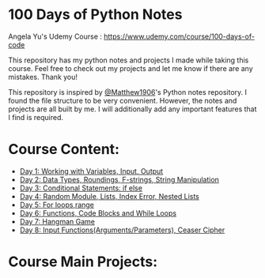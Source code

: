 # 100 Days of Python Notes


Angela Yu's Udemy Course : https://www.udemy.com/course/100-days-of-code

This repository has my python notes and projects I made while taking this course. Feel free to check out my projects and let me know if there are any mistakes. 
Thank you!

This repository is inspired by [@Matthew1906](https://www.github.com/Matthew1906)'s Python notes repository. I found the file structure to be very convenient. However, the notes and projects are all built by me. I will additionally add any important features that I find is required.

# Course Content:

* [Day 1: Working with Variables, Input, Output](Beginner/01/)
* [Day 2: Data Types, Roundings, F-strings, String Manipulation](Beginner/02/)
* [Day 3: Conditional Statements: if else](Beginner/03/)
* [Day 4: Random Module, Lists, Index Error, Nested Lists](Beginner/04/)
* [Day 5: For loops,range ](Beginner/05/)
* [Day 6: Functions, Code Blocks and While Loops](Beginner/06)
* [Day 7: Hangman Game](Beginner/07)
* [Day 8: Input Functions(Arguments/Parameters), Ceaser Cipher ](Beginner/08)

# Course Main Projects:

